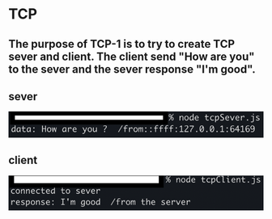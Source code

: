 # TCP

## The purpose of TCP-1 is to try to create TCP sever and client. The client send "How are you" to the sever and the sever response "I'm good".
## sever
![](img/tcp-1-server.png)

## client
![](img/tcp-1-client.png)
